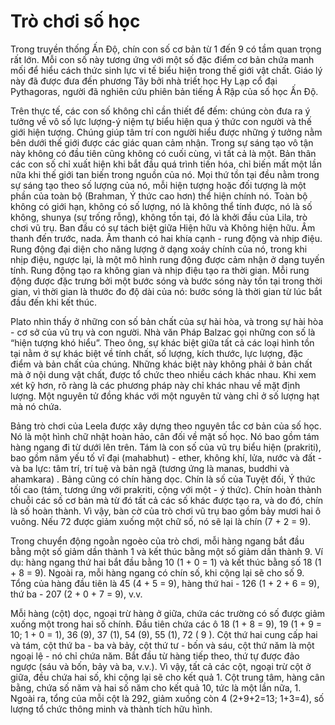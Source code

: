 # Trò chơi số học

Trong truyền thống Ấn Độ, chín con số cơ bản từ 1 đến 9 có tầm quan trọng rất lớn. Mỗi con số này tương ứng với một số đặc điểm cơ bản chứa manh mối để hiểu cách thức sinh lực vi tế biểu hiện trong thế giới vật chất. Giáo lý này đã được đưa đến phương Tây bởi nhà triết học Hy Lạp cổ đại Pythagoras, người đã nghiên cứu phiên bản tiếng Ả Rập của số học Ấn Độ.

Trên thực tế, các con số không chỉ cần thiết để đếm: chúng còn đưa ra ý tưởng về vô số lực lượng-ý niệm tự biểu hiện qua ý thức con người và thế giới hiện tượng. Chúng giúp tâm trí con người hiểu được những ý tưởng nằm bên dưới thế giới được các giác quan cảm nhận. Trong sự sáng tạo vô tận này không có đầu tiên cũng không có cuối cùng, vì tất cả là một. Bản thân các con số chỉ xuất hiện khi bắt đầu quá trình tiến hóa, chỉ biến mất một lần nữa khi thế giới tan biến trong nguồn của nó. Mọi thứ tồn tại đều nằm trong sự sáng tạo theo số lượng của nó, mỗi hiện tượng hoặc đối tượng là một phần của toàn bộ (Brahman, Ý thức cao hơn) thể hiện chính nó. Toàn bộ không có giới hạn, không có số lượng, nó là không thể tính được, nó là số không, shunya (sự trống rỗng), không tồn tại, đó là khởi đầu của Lila, trò chơi vũ trụ. Ban đầu có sự tách biệt giữa Hiện hữu và Không hiện hữu. Âm thanh đến trước, nada. Âm thanh có hai khía cạnh - rung động và nhịp điệu. Rung động đại diện cho năng lượng ở dạng xoáy chính của nó, trong khi nhịp điệu, ngược lại, là một mô hình rung động được cảm nhận ở dạng tuyến tính. Rung động tạo ra không gian và nhịp điệu tạo ra thời gian. Mỗi rung động được đặc trưng bởi một bước sóng và bước sóng này tồn tại trong thời gian, vì thời gian là thước đo độ dài của nó: bước sóng là thời gian từ lúc bắt đầu đến khi kết thúc.

Plato nhìn thấy ở những con số bản chất của sự hài hòa, và trong sự hài hòa - cơ sở của vũ trụ và con người. Nhà văn Pháp Balzac gọi những con số là “hiện tượng khó hiểu”. Theo ông, sự khác biệt giữa tất cả các loại hình tồn tại nằm ở sự khác biệt về tính chất, số lượng, kích thước, lực lượng, đặc điểm và bản chất của chúng. Những khác biệt này không phải ở bản chất mà ở nội dung vật chất, được tổ chức theo nhiều cách khác nhau. Khi xem xét kỹ hơn, rõ ràng là các phương pháp này chỉ khác nhau về mặt định lượng. Một nguyên tử đồng khác với một nguyên tử vàng chỉ ở số lượng hạt mà nó chứa.

Bảng trò chơi của Leela được xây dựng theo nguyên tắc cơ bản của số học. Nó là một hình chữ nhật hoàn hảo, cân đối về mặt số học. Nó bao gồm tám hàng ngang đi từ dưới lên trên. Tám là con số của vũ trụ biểu hiện (prakriti), bao gồm năm yếu tố vĩ đại (mahabhut) - ether, không khí, lửa, nước và đất - và ba lực: tâm trí, trí tuệ và bản ngã (tương ứng là manas, buddhi và ahamkara) . Bảng cũng có chín hàng dọc. Chín là số của Tuyệt đối, Ý thức tối cao (tám, tương ứng với prakriti, cộng với một - ý thức). Chín hoàn thành chuỗi các số cơ bản mà từ đó tất cả các số khác được tạo ra, và do đó, chín là số hoàn thành. Vì vậy, bàn cờ của trò chơi vũ trụ bao gồm bảy mươi hai ô vuông. Nếu 72 được giảm xuống một chữ số, nó sẽ lại là chín (7 + 2 = 9).

Trong chuyển động ngoằn ngoèo của trò chơi, mỗi hàng ngang bắt đầu bằng một số giảm dần thành 1 và kết thúc bằng một số giảm dần thành 9. Ví dụ: hàng ngang thứ hai bắt đầu bằng 10 (1 + 0 = 1) và kết thúc bằng số 18 (1 + 8 = 9). Ngoài ra, mỗi hàng ngang có chín số, khi cộng lại sẽ cho số 9. Tổng của hàng đầu tiên là 45 (4 + 5 = 9), hàng thứ hai - 126 (1 + 2 + 6 = 9), thứ ba - 207 (2 + 0 + 7 = 9), v.v.

Mỗi hàng (cột) dọc, ngoại trừ hàng ở giữa, chứa các trường có số được giảm xuống một trong hai số chính. Đầu tiên chứa các ô 18 (1 + 8 = 9), 19 (1 + 9 = 10; 1 + 0 = 1), 36 (9), 37 (1), 54 (9), 55 (1), 72 ( 9 ). Cột thứ hai cung cấp hai và tám, cột thứ ba - ba và bảy, cột thứ tư - bốn và sáu, cột thứ năm là một ngoại lệ - nó chỉ chứa năm. Bắt đầu từ hàng tiếp theo, thứ tự được đảo ngược (sáu và bốn, bảy và ba, v.v.). Vì vậy, tất cả các cột, ngoại trừ cột ở giữa, đều chứa hai số, khi cộng lại sẽ cho kết quả 1. Cột trung tâm, hàng cân bằng, chứa số năm và hai số năm cho kết quả 10, tức là một lần nữa, 1. Ngoài ra, tổng của mỗi cột là 292, giảm xuống còn 4 (2+9+2=13; 1+3=4), số lượng tổ chức thông minh và thành tích hữu hình.
